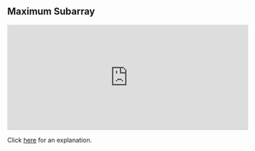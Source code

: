##  Maximum Subarray 

<iframe src="https://leetcode.com/playground/J77pYP6E/shared" frameBorder="0" width="550" height="240"></iframe>

Click [here](Explanation.md) for an explanation.

